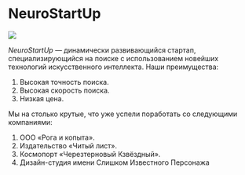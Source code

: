 # NeuroStartUp
![](https://netology-code.github.io/git-homeworks/introduction/assets/logo.png)

*NeuroStartUp* — динамически развивающийся стартап, специализирующийся на поиске с использованием новейших технологий искусственного интеллекта.
Наши преимущества:
1. Высокая точность поиска.
2. Высокая скорость поиска.
3. Низкая цена.

Мы на столько крутые, что уже успели поработать со следующими компаниями:

1. ООО «Рога и копыта».
2. Издательство «Читый лист».
3. Космопорт «Черезтерновый Кзвёздный».
4. Дизайн-студия имени Слишком Известного Персонажа